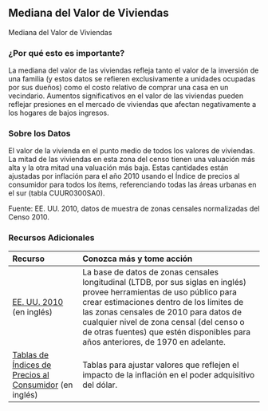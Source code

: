 ## Mediana del Valor de Viviendas
Mediana del Valor de Viviendas

### ¿Por qué esto es importante?
La mediana del valor de las viviendas refleja tanto el valor de la inversión de una familia (y estos datos se refieren exclusivamente a unidades ocupadas por sus dueños) como el costo relativo de comprar una casa en un vecindario. Aumentos significativos en el valor de las viviendas pueden reflejar presiones en el mercado de viviendas que afectan negativamente a los hogares de bajos ingresos. 

### Sobre los Datos
El valor de la vivienda en el punto medio de todos los valores de viviendas. La mitad de las viviendas en esta zona del censo tienen una valuación más alta y la otra mitad una valuación más baja. Estas cantidades están ajustadas por inflación para el año 2010 usando el Índice de precios al consumidor para todos los ítems, referenciando todas las áreas urbanas en el sur (tabla CUUR0300SA0).

Fuente: EE. UU. 2010, datos de muestra de zonas censales normalizadas del Censo 2010. 
### Recursos Adicionales

|Recurso | Conozca más y tome acción |
|:--- | :--- |
|[EE. UU. 2010](http://www.s4.brown.edu/us2010/Researcher/Bridging.htm) (en inglés) | La base de datos de zonas censales longitudinal (LTDB, por sus siglas en inglés) provee herramientas de uso público para crear estimaciones dentro de los límites de las zonas censales de 2010 para datos de cualquier nivel de zona censal (del censo o de otras fuentes) que estén disponibles para años anteriores, de 1970 en adelante.
|[Tablas de Índices de Precios al Consumidor](http://data.bls.gov/cgi-bin/surveymost?cu) (en inglés) | Tablas para ajustar valores que reflejen el impacto de la inflación en el poder adquisitivo del dólar.
